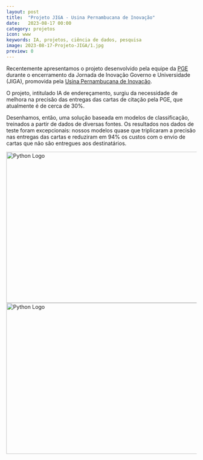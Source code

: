 ```yaml
---
layout: post
title:  "Projeto JIGA - Usina Pernambucana de Inovação"
date:   2023-08-17 00:00
category: projetos
icon: www
keywords: IA, projetos, ciência de dados, pesquisa 
image: 2023-08-17-Projeto-JIGA/1.jpg
preview: 0
---
```



Recentemente apresentamos o projeto desenvolvido pela equipe da [PGE](http://www.pge.pe.gov.br) durante o encerramento da Jornada de Inovação Governo e Universidade (JIGA), promovida pela [Usina Pernambucana de Inovação](https://www.linkedin.com/company/usinapedeinovacao).

O projeto, intitulado IA de endereçamento, surgiu da necessidade de melhora na precisão das entregas das cartas de citação pela PGE, que atualmente é de cerca de 30%.

Desenhamos, então, uma solução baseada em modelos de classificação, treinados a partir de dados de diversas fontes. Os resultados nos dados de teste foram excepcionais: nossos modelos quase que triplicaram a precisão nas entregas das cartas e reduziram em 94% os custos com o envio de cartas que não são entregues aos destinatários.

<img src="https://github.com/gallileugenesis/gallileugenesis.github.io/blob/aead6770ccd7c17ace8d9b413084d75b04b22d40/post-img/projetos/2023-08-16-Hiperautomacao-cadastro-saj/1-Hiperautoma%C3%A7%C3%A3o.png?raw=true" alt="Python Logo" width="800" height="400">

<img src="https://github.com/gallileugenesis/gallileugenesis.github.io/blob/aead6770ccd7c17ace8d9b413084d75b04b22d40/post-img/projetos/2023-08-16-Hiperautomacao-cadastro-saj/1-Hiperautoma%C3%A7%C3%A3o.png?raw=true" alt="Python Logo" width="800" height="400">